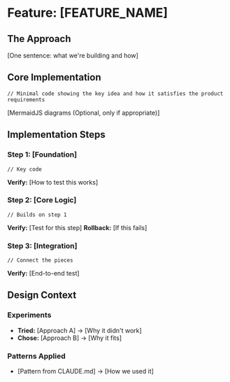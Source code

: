 # Feature: [FEATURE_NAME]

## The Approach
[One sentence: what we're building and how]

## Core Implementation
```language
// Minimal code showing the key idea and how it satisfies the product requirements
```

[MermaidJS diagrams (Optional, only if appropriate)]

## Implementation Steps

### Step 1: [Foundation]
```language
// Key code
```
**Verify:** [How to test this works]

### Step 2: [Core Logic]
```language
// Builds on step 1
```
**Verify:** [Test for this step]
**Rollback:** [If this fails]

### Step 3: [Integration]
```language
// Connect the pieces
```
**Verify:** [End-to-end test]

## Design Context

### Experiments
* **Tried:** [Approach A] → [Why it didn't work]
* **Chose:** [Approach B] → [Why it fits]

### Patterns Applied
* [Pattern from CLAUDE.md] → [How we used it]